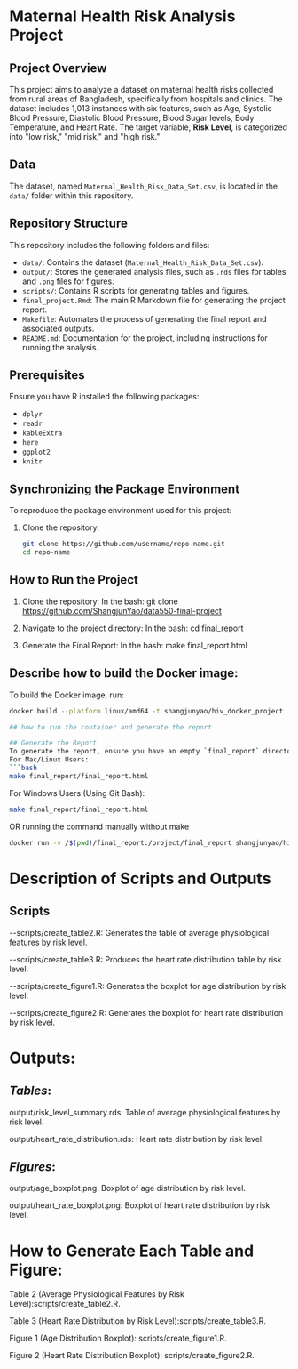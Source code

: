# Maternal Health Risk Analysis Project

## Project Overview
This project aims to analyze a dataset on maternal health risks collected from rural areas of Bangladesh, specifically from hospitals and clinics. The dataset includes 1,013 instances with six features, such as Age, Systolic Blood Pressure, Diastolic Blood Pressure, Blood Sugar levels, Body Temperature, and Heart Rate. The target variable, **Risk Level**, is categorized into "low risk," "mid risk," and "high risk."

## Data
The dataset, named `Maternal_Health_Risk_Data_Set.csv`, is located in the `data/` folder within this repository. 

## Repository Structure
This repository includes the following folders and files:
- `data/`: Contains the dataset (`Maternal_Health_Risk_Data_Set.csv`).
- `output/`: Stores the generated analysis files, such as `.rds` files for tables and `.png` files for figures.
- `scripts/`: Contains R scripts for generating tables and figures.
- `final_project.Rmd`: The main R Markdown file for generating the project report.
- `Makefile`: Automates the process of generating the final report and associated outputs.
- `README.md`: Documentation for the project, including instructions for running the analysis.

## Prerequisites
Ensure you have R installed the following packages:
- `dplyr`
- `readr`
- `kableExtra`
- `here`
- `ggplot2`
- `knitr`

## Synchronizing the Package Environment

To reproduce the package environment used for this project:

1. Clone the repository:
   ```bash
   git clone https://github.com/username/repo-name.git
   cd repo-name


## How to Run the Project
1. Clone the repository:
In the bash:
   git clone https://github.com/ShangjunYao/data550-final-project
   
2. Navigate to the project directory:
In the bash:
   cd final_report
3. Generate the Final Report:
In the bash:
   make final_report.html

## Describe how to build the Docker image:
To build the Docker image, run:
```bash
docker build --platform linux/amd64 -t shangjunyao/hiv_docker_project .

## how to run the container and generate the report

## Generate the Report
To generate the report, ensure you have an empty `final_report` directory in your project folder. Then run:
For Mac/Linux Users:
```bash
make final_report/final_report.html
```
For Windows Users (Using Git Bash):
```bash
make final_report/final_report.html
```
OR running the command manually without make
```bash
docker run -v /$(pwd)/final_report:/project/final_report shangjunyao/hiv_docker_project
```

# Description of Scripts and Outputs
## Scripts

--scripts/create_table2.R: Generates the table of average physiological features by risk level.

--scripts/create_table3.R: Produces the heart rate distribution table by risk level.

--scripts/create_figure1.R: Generates the boxplot for age distribution by risk level.

--scripts/create_figure2.R: Generates the boxplot for heart rate distribution by risk level.

# Outputs:
## *Tables*:

output/risk_level_summary.rds: Table of average physiological features by risk level.

output/heart_rate_distribution.rds: Heart rate distribution by risk level.

## *Figures*:
output/age_boxplot.png: Boxplot of age distribution by risk level.

output/heart_rate_boxplot.png: Boxplot of heart rate distribution by risk level.

# How to Generate Each Table and Figure:

Table 2 (Average Physiological Features by Risk Level):scripts/create_table2.R.

Table 3 (Heart Rate Distribution by Risk Level):scripts/create_table3.R.

Figure 1 (Age Distribution Boxplot): scripts/create_figure1.R.

Figure 2 (Heart Rate Distribution Boxplot): scripts/create_figure2.R.


